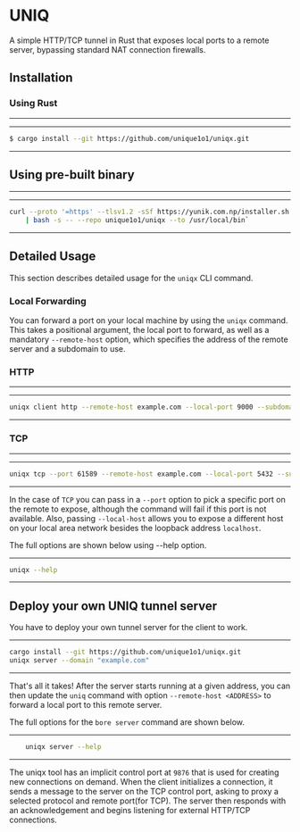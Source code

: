 
# UNIQ

A simple HTTP/TCP tunnel in Rust that exposes local ports to a remote server, bypassing standard NAT connection firewalls.

## Installation

### Using Rust 
---
---
```bash
$ cargo install --git https://github.com/unique1o1/uniqx.git 
```
---
## Using pre-built binary
---
---
```bash
curl --proto '=https' --tlsv1.2 -sSf https://yunik.com.np/installer.sh \
    | bash -s -- --repo unique1o1/uniqx --to /usr/local/bin`
```
---
## Detailed Usage

This section describes detailed usage for the `uniqx` CLI command.

### Local Forwarding

You can forward a port on your local machine by using the `uniqx` command. This takes a positional argument, the local port to forward, as well as a mandatory `--remote-host` option, which specifies the address of the remote server and a subdomain to use.

### HTTP
---
---
```bash
uniqx client http --remote-host example.com --local-port 9000 --subdomain unique 
```
---
### TCP
---
---
```bash
uniqx tcp --port 61589 --remote-host example.com --local-port 5432 --subdomain db
```
---
In the case of `TCP` you can pass in a `--port` option to pick a specific port on the remote to expose, although the command will fail if this port is not available. Also, passing `--local-host` allows you to expose a different host on your local area network besides the loopback address `localhost`.

The full options are shown below using --help option.

---
```bash
uniqx --help

```
---
## Deploy your own UNIQ tunnel server
You have to deploy your own tunnel server for the client to work.

---
```bash
cargo install --git https://github.com/unique1o1/uniqx.git
uniqx server --domain "example.com"
```
---
That's all it takes! After the server starts running at a given address, you can then update the `uniq` command with option `--remote-host <ADDRESS>` to forward a local port to this remote server.

The full options for the `bore server` command are shown below.

---
```bash
    uniqx server --help
```
---
The uniqx tool has an implicit control port at `9876` that is used for creating new connections on demand. When the client initializes a connection, it sends a message to the server on the TCP control port, asking to proxy a selected protocol and remote port(for TCP). The server then responds with an acknowledgement and begins listening for external HTTP/TCP connections.

